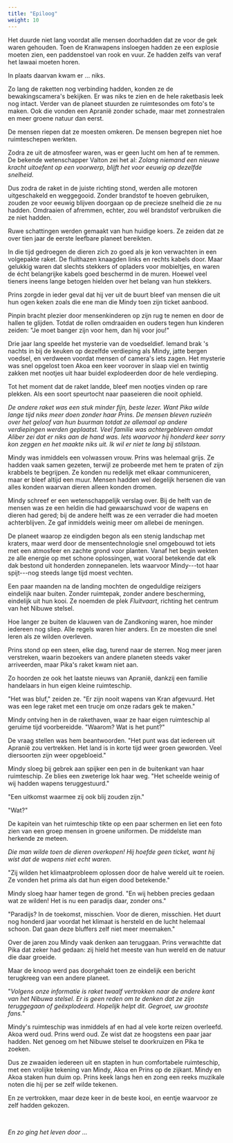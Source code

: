 ```yaml
---
title: "Epiloog"
weight: 10
---
```


Het duurde niet lang voordat alle mensen doorhadden dat ze voor de gek waren gehouden. Toen de Kranwapens insloegen hadden ze een explosie moeten zien, een paddenstoel van rook en vuur. Ze hadden zelfs van veraf het lawaai moeten horen.

In plaats daarvan kwam er ... niks.

Zo lang de raketten nog verbinding hadden, konden ze de bewakingscamera's bekijken. Er was niks te zien en de hele raketbasis leek nog intact. Verder van de planeet stuurden ze ruimtesondes om foto's te maken. Ook die vonden een Apranië zonder schade, maar met zonnestralen en meer groene natuur dan eerst.

De mensen riepen dat ze moesten omkeren. De mensen begrepen niet hoe ruimteschepen werkten.

Zodra ze uit de atmosfeer waren, was er geen lucht om hen af te remmen. De bekende wetenschapper Valton zei het al: _Zolang niemand een nieuwe kracht uitoefent op een voorwerp, blijft het voor eeuwig op dezelfde snelheid._ 

Dus zodra de raket in de juiste richting stond, werden alle motoren uitgeschakeld en weggegooid. Zonder brandstof te hoeven gebruiken, zouden ze voor eeuwig blijven doorgaan op de precieze snelheid die ze nu hadden. Omdraaien of afremmen, echter, zou wél brandstof verbruiken die ze niet hadden.

Ruwe schattingen werden gemaakt van hun huidige koers. Ze zeiden dat ze over tien jaar de eerste leefbare planeet bereikten.

In die tijd gedroegen de dieren zich zo goed als je kon verwachten in een volgepakte raket. De fluithazen knaagden links en rechts kabels door. Maar gelukkig waren dat slechts stekkers of opladers voor mobieltjes, en waren de écht belangrijke kabels goed beschermd in de muren. Hoewel veel tieners ineens lange betogen hielden over het belang van hun stekkers.

Prins zorgde in ieder geval dat hij ver uit de buurt bleef van mensen die uit hun ogen keken zoals die ene man die Mindy toen zijn ticket aanbood.

Pinpin bracht plezier door mensenkinderen op zijn rug te nemen en door de hallen te glijden. Totdat de rollen omdraaiden en ouders tegen hun kinderen zeiden: "Je moet banger zijn voor hem, dan hij voor jou!"

Drie jaar lang speelde het mysterie van de voedseldief. Iemand brak 's nachts in bij de keuken op dezelfde verdieping als Mindy, jatte bergen voedsel, en verdween voordat mensen of camera's iets zagen. Het mysterie was snel opgelost toen Akoa een keer voorover in slaap viel en twintig zakken met nootjes uit haar buidel explodeerden door de hele verdieping. 

Tot het moment dat de raket landde, bleef men nootjes vinden op rare plekken. Als een soort speurtocht naar paaseieren die nooit ophield.

_De andere raket was een stuk minder fijn, beste lezer. Want Pika wilde lange tijd niks meer doen zonder haar Prins. De mensen bleven ruzieën over het geloof van hun buurman totdat ze allemaal op andere verdiepingen werden geplaatst. Veel familie was achtergebleven omdat Aliber zei dat er niks aan de hand was. Iets waarvoor hij honderd keer sorry kon zeggen en het maakte niks uit. Ik wil er niet te lang bij stilstaan._

Mindy was inmiddels een volwassen vrouw. Prins was helemaal grijs. Ze hadden vaak samen gezeten, terwijl ze probeerde met hem te praten of zijn krabbels te begrijpen. Ze konden nu redelijk met elkaar communiceren, maar er bleef altijd een muur. Mensen hadden wel degelijk hersenen die van alles konden waarvan dieren alleen konden dromen.

Mindy schreef er een wetenschappelijk verslag over. Bij de helft van de mensen was ze een heldin die had gewaarschuwd voor de wapens en dieren had gered; bij de andere helft was ze een verrader die had moeten achterblijven. Ze gaf inmiddels weinig meer om allebei de meningen.

De planeet waarop ze eindigden begon als een stenig landschap met kraters, maar werd door de mensentechnologie snel omgebouwd tot iets met een atmosfeer en zachte grond voor planten. Vanaf het begin wekten ze alle energie op met schone oplossingen, wat vooral betekende dat elk dak bestond uit honderden zonnepanelen. Iets waarvoor Mindy---tot haar spijt---nog steeds lange tijd moest vechten. 

Een paar maanden na de landing mochten de ongeduldige reizigers eindelijk naar buiten. Zonder ruimtepak, zonder andere bescherming, eindelijk uit hun kooi. Ze noemden de plek _Fluitvaart_, richting het centrum van het Nibuwe stelsel.

Hoe langer ze buiten de klauwen van de Zandkoning waren, hoe minder iedereen nog sliep. Alle regels waren hier anders. En ze moesten die snel leren als ze wilden overleven.

Prins stond op een steen, elke dag, turend naar de sterren. Nog meer jaren verstreken, waarin bezoekers van andere planeten steeds vaker arriveerden, maar Pika's raket kwam niet aan.

Zo hoorden ze ook het laatste nieuws van Apranië, dankzij een familie handelaars in hun eigen kleine ruimteschip.

"Het was bluf," zeiden ze. "Er zijn nooit wapens van Kran afgevuurd. Het was een lege raket met een trucje om onze radars gek te maken."

Mindy ontving hen in de rakethaven, waar ze haar eigen ruimteschip al geruime tijd voorbereidde. "Waarom? Wat is het punt?" 

De vraag stellen was hem beantwoorden. "Het punt was dat iedereen uit Apranië zou vertrekken. Het land is in korte tijd weer groen geworden. Veel diersoorten zijn weer opgebloeid."

Mindy sloeg bij gebrek aan spijker een pen in de buitenkant van haar ruimteschip. Ze blies een zweterige lok haar weg. "Het scheelde weinig of wij hadden wapens teruggestuurd."

"Een uitkomst waarmee zij ook blij zouden zijn."

"Wat?"

De kapitein van het ruimteschip tikte op een paar schermen en liet een foto zien van een groep mensen in groene uniformen. De middelste man herkende ze meteen. 

_Die man wilde toen de dieren overkopen! Hij hoefde geen ticket, want hij wíst dat de wapens niet echt waren._

"Zij wilden het klimaatprobleem oplossen door de halve wereld uit te roeien. Ze vonden het prima als dat hun eigen dood betekende."

Mindy sloeg haar hamer tegen de grond. "En wij hebben precies gedaan wat ze wilden! Het is nu een paradijs daar, zonder ons."

"Paradijs? In de toekomst, misschien. Voor de dieren, misschien. Het duurt nog honderd jaar voordat het klimaat is hersteld en de lucht helemaal schoon. Dat gaan deze bluffers zelf niet meer meemaken."

Over de jaren zou Mindy vaak denken aan teruggaan. Prins verwachtte dat Pika dat zeker had gedaan: zij hield het meeste van hun wereld en de natuur die daar groeide. 

Maar de knoop werd pas doorgehakt toen ze eindelijk een bericht terugkreeg van een andere planeet. 

"_Volgens onze informatie is raket twaalf vertrokken naar de andere kant van het Nibuwa stelsel. Er is geen reden om te denken dat ze zijn teruggegaan of geëxplodeerd. Hopelijk helpt dit. Gegroet, uw grootste fans._"

Mindy's ruimteschip was inmiddels af en had al vele korte reizen overleefd. Akoa werd oud. Prins werd oud. Ze wist dat ze hoogstens een paar jaar hadden. Net genoeg om het Nibuwe stelsel te doorkruizen en Pika te zoeken.

Dus ze zwaaiden iedereen uit en stapten in hun comfortabele ruimteschip, met een vrolijke tekening van Mindy, Akoa en Prins op de zijkant. Mindy en Akoa staken hun duim op. Prins keek langs hen en zong een reeks muzikale noten die hij per se zelf wilde tekenen.

En ze vertrokken, maar deze keer in de beste kooi, en eentje waarvoor ze zelf hadden gekozen.

&nbsp;

_En zo ging het leven door ..._